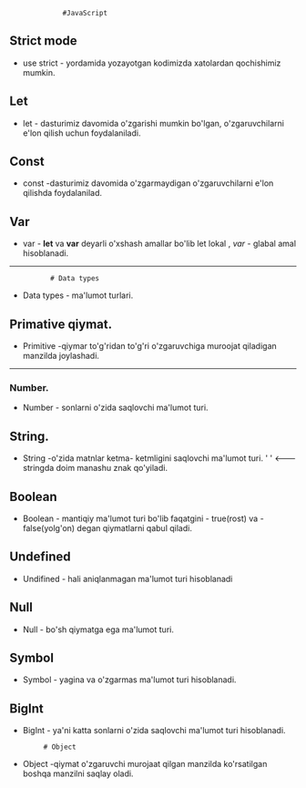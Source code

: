                  #JavaScript
## Strict mode
- use strict - yordamida yozayotgan kodimizda xatolardan qochishimiz mumkin.
## Let 
- let - dasturimiz davomida o'zgarishi mumkin bo'lgan, o'zgaruvchilarni e'lon qilish uchun foydalaniladi.
## Const
- const -dasturimiz davomida o'zgarmaydigan o'zgaruvchilarni e'lon qilishda foydalanilad.
## Var
- var - **let** va **var** deyarli o'xshash amallar bo'lib let lokal , *var* - glabal amal hisoblanadi.
***
              # Data types
- Data types - ma'lumot turlari.
## Primative qiymat.
- Primitive -qiymar to'g'ridan to'g'ri o'zgaruvchiga muroojat qiladigan manzilda joylashadi.
***
### Number. 
- Number - sonlarni o'zida saqlovchi ma'lumot turi.
## String.
- String -o'zida matnlar ketma- ketmligini saqlovchi ma'lumot turi. ' ' <--- stringda doim manashu znak qo'yiladi.
## Boolean 
- Boolean - mantiqiy ma'lumot turi bo'lib faqatgini - true(rost) va - false(yolg'on) degan qiymatlarni qabul qiladi.
## Undefined
- Undifined - hali aniqlanmagan ma'lumot turi hisoblanadi
## Null 
- Null - bo'sh qiymatga ega ma'lumot turi.
## Symbol 
- Symbol - yagina va o'zgarmas ma'lumot turi hisoblanadi.
## BigInt
- BigInt - ya'ni katta sonlarni o'zida saqlovchi ma'lumot turi hisoblanadi.


           # Object 
- Object -qiymat o'zgaruvchi murojaat qilgan  manzilda  ko'rsatilgan boshqa manzilni saqlay oladi.




